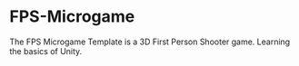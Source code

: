 # FPS-Microgame
The FPS Microgame Template is a 3D First Person Shooter game. Learning the basics of Unity.

